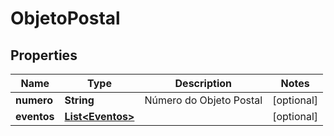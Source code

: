 
# ObjetoPostal

## Properties
Name | Type | Description | Notes
------------ | ------------- | ------------- | -------------
**numero** | **String** | Número do Objeto Postal |  [optional]
**eventos** | [**List&lt;Eventos&gt;**](Eventos.md) |  |  [optional]



